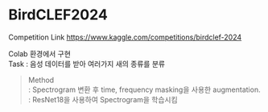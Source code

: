 # BirdCLEF2024

Competition Link
https://www.kaggle.com/competitions/birdclef-2024

Colab 환경에서 구현  
Task : 음성 데이터를 받아 여러가지 새의 종류를 분류  
> Method  
> : Spectrogram 변환 후 time, frequency masking을 사용한 augmentation.  
> : ResNet18을 사용하여 Spectrogram을 학습시킴  
